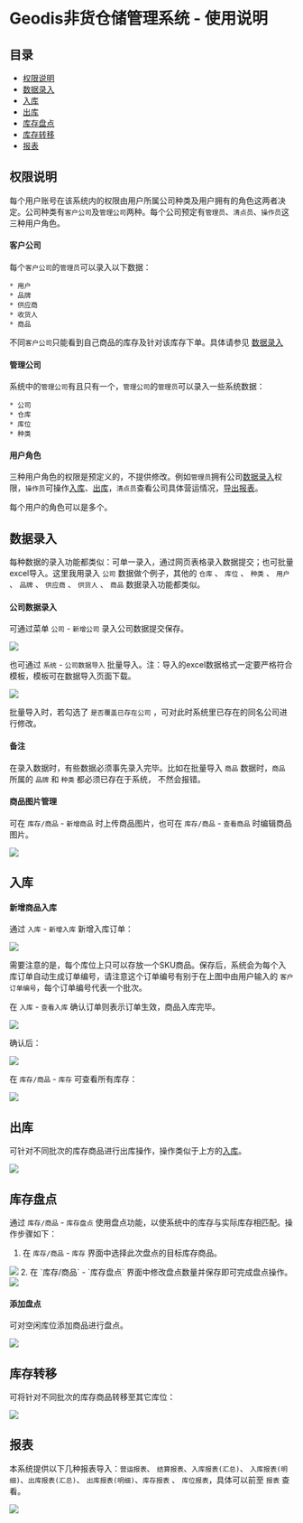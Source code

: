 # Geodis非货仓储管理系统 - 使用说明

## 目录

* [权限说明](#md-anchor0)
* [数据录入](#md-anchor)
* [入库](#md-anchor1)
* [出库](#md-anchor2)
* [库存盘点](#md-anchor3)
* [库存转移](#md-anchor4)
* [报表](#md-anchor5)

## <a name="md-anchor" id="md-anchor0">权限说明</a>

  每个用户账号在该系统内的权限由用户所属公司种类及用户拥有的角色这两者决定。公司种类有`客户公司`及`管理公司`两种。每个公司预定有`管理员`、`清点员`、`操作员`这三种用户角色。

#### 客户公司

  每个`客户公司`的`管理员`可以录入以下数据：

    * 用户
    * 品牌
    * 供应商
    * 收货人
    * 商品

  不同`客户公司`只能看到自己商品的库存及针对该库存下单。具体请参见 [数据录入](#md-anchor)

#### 管理公司

  系统中的`管理公司`有且只有一个，`管理公司`的`管理员`可以录入一些系统数据：

    * 公司
    * 仓库
    * 库位
    * 种类

#### 用户角色

  三种用户角色的权限是预定义的，不提供修改。例如`管理员`拥有公司[数据录入](#md-anchor)权限，`操作员`可操作[入库](#md-anchor1)、[出库](#md-anchor2)，`清点员`查看公司具体营运情况，[导出报表](#md-anchor5)。

  每个用户的角色可以是多个。

## <a name="md-anchor" id="md-anchor">数据录入</a>

  每种数据的录入功能都类似：可单一录入，通过网页表格录入数据提交；也可批量excel导入。这里我用录入 `公司` 数据做个例子，其他的 `仓库` 、 `库位` 、 `种类` 、 `用户` 、 `品牌` 、 `供应商` 、 `供货人` 、 `商品` 数据录入功能都类似。

#### 公司数据录入

  可通过菜单 `公司` - `新增公司` 录入公司数据提交保存。

  <img src="./images/QQ20160413-1@2x.png">

  也可通过 `系统` - `公司数据导入` 批量导入。注：导入的excel数据格式一定要严格符合模板，模板可在数据导入页面下载。

  <img src="./images/QQ20160413-2@2x.png">

  批量导入时，若勾选了 `是否覆盖已存在公司` ，可对此时系统里已存在的同名公司进行修改。

#### 备注

  在录入数据时，有些数据必须事先录入完毕。比如在批量导入 `商品` 数据时，`商品` 所属的 `品牌` 和 `种类` 都必须已存在于系统， 不然会报错。

#### 商品图片管理

  可在 `库存/商品` - `新增商品` 时上传商品图片，也可在 `库存/商品` - `查看商品` 时编辑商品图片。

  <img src="./images/QQ20160413-3@2x.png">

## <a name="md-anchor1" id="md-anchor1">入库</a>

#### 新增商品入库

  通过 `入库` - `新增入库` 新增入库订单：

  <img src="./images/QQ20160413-4@2x.png">

  需要注意的是，每个库位上只可以存放一个SKU商品。保存后，系统会为每个入库订单自动生成订单编号，请注意这个订单编号有别于在上图中由用户输入的 `客户订单编号`，每个订单编号代表一个批次。

  在 `入库` - `查看入库` 确认订单则表示订单生效，商品入库完毕。

  <img src="./images/QQ20160413-6@2x.png">

  确认后：

  <img src="./images/QQ20160413-7@2x.png">

  在 `库存/商品` - `库存` 可查看所有库存：

  <img src="./images/QQ20160413-8@2x.png">

## <a name="md-anchor1" id="md-anchor2">出库</a>

  可针对不同批次的库存商品进行出库操作，操作类似于上方的[入库](#md-anchor1)。

  <img src="./images/QQ20160413-9@2x.png">

## <a name="md-anchor1" id="md-anchor3">库存盘点</a>

  通过 `库存/商品` - `库存盘点` 使用盘点功能，以使系统中的库存与实际库存相匹配。操作步骤如下：

1. 在 `库存/商品` - `库存` 界面中选择此次盘点的目标库存商品。
<img src="./images/QQ20160413-10@2x.png">
2. 在 `库存/商品` - `库存盘点` 界面中修改盘点数量并保存即可完成盘点操作。
<img src="./images/QQ20160413-11@2x.png">

#### 添加盘点

可对空闲库位添加商品进行盘点。

<img src="./images/QQ20160413-12@2x.png">

## <a name="md-anchor1" id="md-anchor4">库存转移</a>

可将针对不同批次的库存商品转移至其它库位：

<img src="./images/QQ20160413-13@2x.png">

## <a name="md-anchor1" id="md-anchor5">报表</a>

本系统提供以下几种报表导入：`营运报表`、 `结算报表`、`入库报表(汇总)`、 `入库报表(明细)`、`出库报表(汇总)`、 `出库报表(明细)`、`库存报表` 、 `库位报表`，具体可以前至 `报表` 查看。

<img src="./images/QQ20160413-14@2x.png">